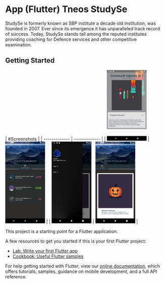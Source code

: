 # App (Flutter) Tneos StudySe

StudySe is formerly known as SBP institute a decade old institution, was founded in 2007. Ever since its emergence it has unparalleled track record of success. Today, StudySe stands tall among the reputed institutes providing coaching for Defence services and other competitive examination.

## Getting Started

| #Screenshots                   |
| ------------- | ------------- |
| <img src="screenshot\screen-1.png" width="25%" height="auto">  | <img src="screenshot\screen-2.png" width="25%" height="auto">  |
| <img src="screenshot\screen-3.png" width="25%" height="auto">  | <img src="screenshot\screen-4.png" width="25%" height="auto">  |

This project is a starting point for a Flutter application.

A few resources to get you started if this is your first Flutter project:

- [Lab: Write your first Flutter app](https://flutter.dev/docs/get-started/codelab)
- [Cookbook: Useful Flutter samples](https://flutter.dev/docs/cookbook)

For help getting started with Flutter, view our
[online documentation](https://flutter.dev/docs), which offers tutorials,
samples, guidance on mobile development, and a full API reference.
